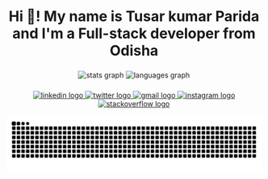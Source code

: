 <h1 align="center">Hi 👋! My name is Tusar kumar Parida and I'm a Full-stack developer from Odisha</h1>

###



<div align="left">
</div>

###

<div align="center">
  <img src="https://github-readme-stats.vercel.app/api?username=tusarxkumar&hide_title=false&hide_rank=false&show_icons=true&include_all_commits=false&count_private=true&disable_animations=false&theme=github_dark&locale=en&hide_border=true" height="150" alt="stats graph"  />
<!--   <img src="https://streak-stats.demolab.com?user=tusarxkumar&locale=en&mode=daily&theme=github_dark&hide_border=true&border_radius=5" height="150" alt="streak graph"  /> -->
  <img src="https://github-readme-stats.vercel.app/api/top-langs?username=tusarxkumar&locale=en&hide_title=false&layout=compact&card_width=320&langs_count=6&theme=github_dark&hide_border=true" height="150" alt="languages graph"  />
</div>

###

<div align="center">
  <a href="https://www.linkedin.com/in/tusarxkumar/" target="_blank">
    <img src="https://img.shields.io/static/v1?message=LinkedIn&logo=linkedin&label=&color=0077B5&logoColor=white&labelColor=&style=flat" height="37" alt="linkedin logo"  />
  </a>
  <a href="https://x.com/tusarxkumar" target="_blank">
    <img src="https://img.shields.io/static/v1?message=Twitch&logo=twitch&label=&color=9146FF&logoColor=white&labelColor=&style=flat" height="37" alt="twitter logo"  />
  </a>
  <a href="tusarkumarparida9@gmail.com" target="_blank">
    <img src="https://img.shields.io/static/v1?message=Gmail&logo=gmail&label=&color=D14836&logoColor=white&labelColor=&style=flat" height="37" alt="gmail logo"  />
  </a>
  <a href="https://www.instagram.com/tusarxkumar/" target="_blank">
    <img src="https://img.shields.io/static/v1?message=Instagram&logo=instagram&label=&color=E4405F&logoColor=white&labelColor=&style=flat" height="37" alt="instagram logo"  />
  </a>
  <a href="https://stackoverflow.com/users/25595813/tusar-kumar-parida" target="_blank">
    <img src="https://img.shields.io/static/v1?message=Stackoverflow&logo=stackoverflow&label=&color=FE7A16&logoColor=white&labelColor=&style=flat" height="37" alt="stackoverflow logo"  />
  </a>
</div>

<br clear="both">

<img src="https://raw.githubusercontent.com/tusarxkumar/tusarxkumar/output/snake.svg" alt="Snake animation" />

###
